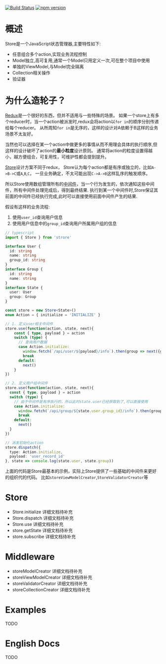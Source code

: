[![Build Status](https://travis-ci.org/CoinXu/store.svg?branch=master)](https://travis-ci.org/CoinXu/store)
[![npm version](https://badge.fury.io/js/sugo-store.svg)](https://badge.fury.io/js/sugo-store)

# 概述
Store是一个JavaScript状态管理器,主要特性如下:
+ 任意组合多个action,实现业务流程控制
+ Model独立,高可复用,通常一个Model只用定义一次,可在整个项目中使用
+ 单独的ViewModel,与Model完全隔离
+ Collection相关操作
+ 验证器

# 为什么造轮子？
[Redux](https://github.com/reactjs/redux)是一个很好的东西，但并不适用与一些特殊的场景。
如果一个store上有多个reducer时，当一个action被派发时,redux会将action以`for in`的顺序分别传递给每个reducer。
从所周知`for in`是无序的，这样的设计对A依赖于B这样的业务场景不太友好。

当然也可以选择在某一个action中做更多的事情从而不用理会具体的执行顺序,但这样的设计破坏了action的**最小粒度**设计原则。
通常将action的粒度设置得越小，越方便组合，可复用性，可维护性都会提到提升。

[Store](https://github.com/CoinXu/store)设计方案不同于redux，
Store认为每个action都是有序或独立的，比如`A->B->C`或`A`,`B`,`C`，
一旦业务确定，不太可能出现`C->A->B`这样乱序的触发顺序。

所以Store使用数组管理所有的[中间件](#middleware)，当一个行为发生的，依次通知这些中间件，所有中间件处理完成后，得到最终结果.
执行到某一个中间件时,Store保证其前面的中间件已经执行完成,此时可以直接使用前面中间件产生的结果.

假设有这样的业务流程:
1. 使用`user_id`查询用户信息
2. 使用用户信息中的`group_id`查询用户所属用户组的信息

```ts
// typescript
import { Store } from 'strore'

interface User {
  id: string
  name: string
  group_id: string
}
interface Group {
  id: string
  name: string
}
interface State {
  user: User
  group: Group
}

const store = new Store<State>()
enum Action = { initialize = 'INITIALIZE' }

// 1. 定义user相关中间件
store.use(function(action, state, next){
    const { type, payload } = action
    switch (type) {
      // 查询用户数据
      case Action.initialize:
        window.fetch(`/api/user/${payload}/info`).then(group => next({group}))
        break
      default:
        next()
    }
})

// 2. 定义用户组中间件
store.use(function(action, state, next){
  const { type, payload } = action
  switch (type) {
    // 由于中间件是有序执行的，所以此时state.user已经获取到了,可以直接使用
    case Action.initialize:
      window.fetch(`/api/group/${state.user.group_id}/info`).then(group => next({group}))
      break
    default:
      next()
  }
})

// 派发初始化action
store.dispatch({
  type: Action.initialize,
  payload: 'user_record_id'
}, state => console.log(state.user, state.group))
```
上面的代码是Store最基本的示例，实际上Store提供了一些基础的中间件来更好的组织代的代码。
比如`storeViewModelCreator`,`StoreValidatorCreator`等

# Store
+ Store.initialize        详细文档待补充
+ Store.dispatch          详细文档待补充
+ Store.use               详细文档待补充
+ store.getState          详细文档待补充
+ store.subscribe         详细文档待补充

# Middleware
+ storeModelCreator       详细文档待补充
+ storeViewModelCreator   详细文档待补充
+ storeValidatorCreator   详细文档待补充
+ storeCollectionCreator  详细文档待补充

# Examples
TODO

# English Docs
TODO